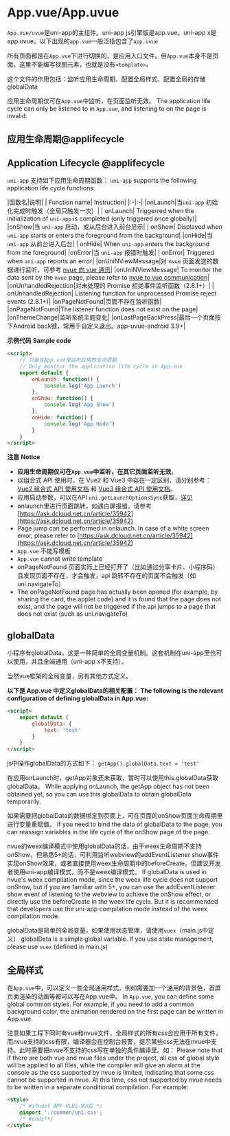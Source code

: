 # App.vue/App.uvue

`App.vue/uvue`是uni-app的主组件。uni-app js引擎版是app.vue。uni-app x是app.uvue。以下出现的`app.vue`一般泛指包含了`app.uvue`

所有页面都是在`App.vue`下进行切换的，是应用入口文件。但`App.vue`本身不是页面，这里不能编写视图元素，也就是没有`<template>`。

这个文件的作用包括：监听应用生命周期、配置全局样式、配置全局的存储globalData

应用生命周期仅可在`App.vue`中监听，在页面监听无效。
The application life cycle can only be listened to in `App.vue`, and listening to on the page is invalid.

## 应用生命周期@applifecycle
## Application Lifecycle @applifecycle

``uni-app`` 支持如下应用生命周期函数：
`uni-app` supports the following application life cycle functions:

|函数名|说明|
| Function name| Instruction|
|:-|:-|
|onLaunch|当``uni-app`` 初始化完成时触发（全局只触发一次）|
| onLaunch| Triggerred when the initialization of `uni-app` is completed (only triggered once globally)|
|onShow|当 ``uni-app`` 启动，或从后台进入前台显示|
| onShow| Displayed when `uni-app` starts or enters the foreground from the background|
|onHide|当 ``uni-app`` 从前台进入后台|
| onHide| When `uni-app` enters the background from the foreground|
|onError|当 ``uni-app`` 报错时触发|
| onError| Triggered when `uni-app` reports an error|
|onUniNViewMessage|对 ``nvue`` 页面发送的数据进行监听，可参考 [nvue 向 vue 通讯](https://uniapp.dcloud.io/tutorial/nvue-api?id=communication)|
|onUniNViewMessage| To monitor the data sent by the ``nvue`` page, please refer to [nvue to vue communication](https://uniapp.dcloud.io/tutorial/nvue-api?id=communication)|
|onUnhandledRejection|对未处理的 Promise 拒绝事件监听函数（2.8.1+）|
| onUnhandledRejection| Listening function for unprocessed Promise reject events (2.8.1+)|
|onPageNotFound|页面不存在监听函数|
|onPageNotFound|The listener function does not exist on the page|
|onThemeChange|监听系统主题变化|
|onLastPageBackPress|最后一个页面按下Android back键，常用于自定义退出。app-uvue-android 3.9+|

**示例代码**
**Sample code**
```html
<script>
	// 只能在App.vue里监听应用的生命周期
	// Only monitor the application life cycle in App.vue
	export default {
		onLaunch: function() {
			console.log('App Launch')
		},
		onShow: function() {
			console.log('App Show')
		},
		onHide: function() {
			console.log('App Hide')
		}
	}
</script>
```

**注意**
**Notice**
- **应用生命周期仅可在`App.vue`中监听，在其它页面监听无效**。
- 以组合式 API 使用时，在 Vue2 和 Vue3 中存在一定区别，请分别参考：[Vue2 组合式 API 使用文档](/tutorial/vue-composition-api.html) 和 [Vue3 组合式 API 使用文档](/tutorial/vue3-composition-api.html)。
- 应用启动参数，可以在API `uni.getLaunchOptionsSync`获取，[详见](https://uniapp.dcloud.net.cn/api/getLaunchOptionsSync.html#getlaunchoptionssync)
- onlaunch里进行页面跳转，如遇白屏报错，请参考[https://ask.dcloud.net.cn/article/35942](https://ask.dcloud.net.cn/article/35942)
- Page jump can be performed in onlaunch. In case of a white screen error, please refer to [https://ask.dcloud.net.cn/article/35942](https://ask.dcloud.net.cn/article/35942)
- `App.vue` 不能写模板
- `App.vue` cannot write template
- onPageNotFound 页面实际上已经打开了（比如通过分享卡片、小程序码）且发现页面不存在，才会触发，api 跳转不存在的页面不会触发（如 uni.navigateTo）
- The onPageNotFound page has actually been opened (for example, by sharing the card, the applet code) and it is found that the page does not exist, and the page will not be triggered if the api jumps to a page that does not exist (such as uni.navigateTo)

## globalData

小程序有globalData，这是一种简单的全局变量机制。这套机制在uni-app里也可以使用，并且全端通用（uni-app x不支持）。

当然vue框架的全局变量，另有其他方式定义。

**以下是 App.vue 中定义globalData的相关配置：**
**The following is the relevant configuration of defining globalData in App.vue:**

```html
<script>  
    export default {  
        globalData: {  
            text: 'text'  
        }
    }  
</script>  
```

js中操作globalData的方式如下：
`getApp().globalData.text = 'test'`

在应用onLaunch时，getApp对象还未获取，暂时可以使用this.globalData获取globalData。
While applying onLaunch, the getApp object has not been obtained yet, so you can use this.globalData to obtain globalData temporarily.

如果需要把globalData的数据绑定到页面上，可在页面的onShow页面生命周期里进行变量重赋值。
If you need to bind the data of globalData to the page, you can reassign variables in the life cycle of the onShow page of the page.

nvue的weex编译模式中使用globalData的话，由于weex生命周期不支持onShow，但熟悉5+的话，可利用监听webview的addEventListener show事件实现onShow效果，或者直接使用weex生命周期中的beforeCreate。但建议开发者使用uni-app编译模式，而不是weex编译模式。
If globalData is used in nvue's weex compilation mode, since the weex life cycle does not support onShow, but if you are familiar with 5+, you can use the addEventListener show event of listening to the webview to achieve the onShow effect, or directly use the beforeCreate in the weex life cycle. But it is recommended that developers use the uni-app compilation mode instead of the weex compilation mode.

globalData是简单的全局变量，如果使用状态管理，请使用`vuex`（main.js中定义）
globalData is a simple global variable. If you use state management, please use `vuex` (defined in main.js)

## 全局样式

在`App.vue`中，可以定义一些全局通用样式，例如需要加一个通用的背景色，首屏页面渲染的动画等都可以写在App.vue中。
In `App.vue`, you can define some global common styles. For example, if you need to add a common background color, the animation rendered on the first page can be written in App.vue.

注意如果工程下同时有vue和nvue文件，全局样式的所有css会应用于所有文件，而nvue支持的css有限，编译器会在控制台报警，提示某些css无法在nvue中支持。此时需要把nvue不支持的css写在单独的条件编译里。如：
Please note that if there are both vue and nvue files under the project, all css of global style will be applied to all files, while the compiler will give an alarm at the console as the css supported by nvue is limited, indicating that some css cannot be supported in nvue. At this time, css not supported by nvue needs to be written in a separate conditional compilation. For example:
```html
<style>
    /* #ifndef APP-PLUS-NVUE */
    @import './common/uni.css';
    /* #endif*/
</style>
```
